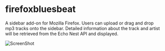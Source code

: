 firefoxbluesbeat
================

A sidebar add-on for Mozilla Firefox.  Users can upload or drag and drop mp3 tracks onto the sidebar.  Detailed information about the track and artist will be retrieved from the Echo Nest API and displayed.

![ScreenShot](https://raw.github.com/jcraig77/firefoxbluesbeat/master/sidebar_screenshot.png)